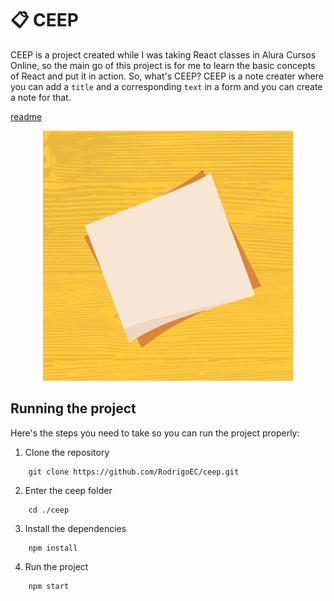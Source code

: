 # :clipboard: CEEP
CEEP is a project created while I was taking React classes in Alura Cursos Online, so the main go of this project is for me to learn the basic concepts of React and put it in action. So, what's CEEP? CEEP is a note creater where you can add a `title` and a corresponding `text` in a form and you can create a note for that.

[readme](https://github.com/RodrigoEC/ceep/tree/master/src)

<div align=center>
    <img src='./src/assets/img/note.gif' width='400px'>
</div>


## Running the project
Here's the steps you need to take so you can run the project properly:

1. Clone the repository
```
    git clone https://github.com/RodrigoEC/ceep.git
```

2. Enter the ceep folder
```
    cd ./ceep
```

3. Install the dependencies
```
    npm install
```

4. Run the project
```
    npm start
```
